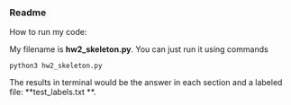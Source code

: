 ### Readme

How to run my code: 

My filename is **hw2_skeleton.py**. You can just run it using commands

```shell
python3 hw2_skeleton.py
```

The results in terminal would be the answer in each section and a labeled file: **test_labels.txt **.

